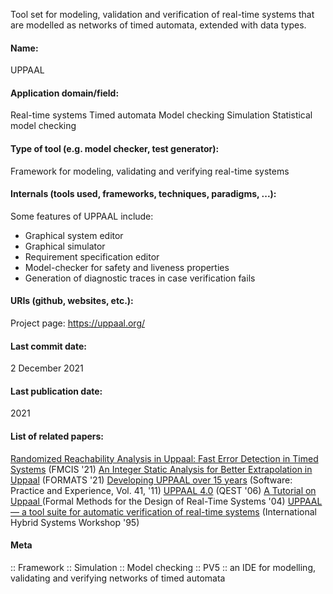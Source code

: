 Tool set for modeling, validation and verification of real-time systems that are modelled as networks of timed automata, extended with data types.

#### Name:
UPPAAL

#### Application domain/field:
Real-time systems
Timed automata
Model checking
Simulation
Statistical model checking

#### Type of tool (e.g. model checker, test generator):
Framework for modeling, validating and verifying real-time systems

#### Internals (tools used, frameworks, techniques, paradigms, ...):
Some features of UPPAAL include:
- Graphical system editor
- Graphical simulator 
- Requirement specification editor
- Model-checker for safety and liveness properties
- Generation of diagnostic traces in case verification fails

#### URIs (github, websites, etc.):
Project page: https://uppaal.org/

#### Last commit date:
2 December 2021

#### Last publication date:
2021

#### List of related papers:
[Randomized Reachability Analysis in Uppaal: Fast Error Detection in Timed Systems](https://doi.org/10.1007/978-3-030-85248-1_9) (FMCIS '21)
[An Integer Static Analysis for Better Extrapolation in Uppaal](https://doi.org/10.1007/978-3-030-85037-1_6) (FORMATS '21)
[Developing UPPAAL over 15 years](https://doi.org/10.1002/spe.1006) (Software: Practice and Experience, Vol. 41, '11)
[UPPAAL 4.0](https://doi.org/10.1109/QEST.2006.59) (QEST '06)
[A Tutorial on Uppaal
                  ](https://doi.org/10.1007/978-3-540-30080-9_7) (Formal Methods for the Design of Real-Time Systems '04)
[UPPAAL — a tool suite for automatic verification of real-time systems](https://doi.org/10.1007/BFb0020949) (International Hybrid Systems Workshop '95)

#### Meta
:: Framework
:: Simulation
:: Model checking
:: PV5 :: an IDE for modelling, validating and verifying networks of timed automata
